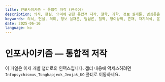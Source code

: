 ```yaml
---
title: 인포사이키즘 – 통합적 저작 (한국어)
description: 의식, 현실, 의미에 관한 통합적 저작. 철학, 과학, 정보 실재론, 범심론을 융합하여 존재와 의식에 대한 이해 가능한 모델을 구축.
keywords: 의식, 현실, 의미, 정보 실재론, 범심론, 철학, 형이상학, 존재, 자기의식, 윤리학
date: 2025-06-16
language: ko
---
```


# 인포사이키즘 — 통합적 저작

이 파일은 이제 개별 챕터로의 인덱스입니다. 챕터 내용에 액세스하려면 `Infopsychismus_Tonghapjeok_Jeojak_KO` 폴더로 이동하세요.
